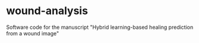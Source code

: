 # wound-analysis
Software code for the manuscript "Hybrid learning-based healing prediction from a wound image"
